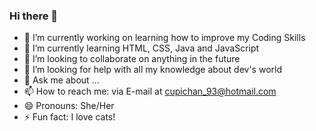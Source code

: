 ### Hi there 👋

- 🔭 I’m currently working on learning how to improve my Coding Skills
- 🌱 I’m currently learning HTML, CSS, Java and JavaScript
- 👯 I’m looking to collaborate on anything in the future
- 🤔 I’m looking for help with all my knowledge about dev's world
- 💬 Ask me about ...
- 📫 How to reach me: via E-mail at cupichan_93@hotmail.com
- 😄 Pronouns: She/Her
- ⚡ Fun fact: I love cats!
